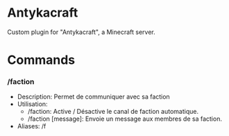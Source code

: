 # Antykacraft

Custom plugin for "Antykacraft", a Minecraft server.

# Commands

### /faction
- Description: Permet de communiquer avec sa faction
- Utilisation: 
  * /faction: Active / Désactive le canal de faction automatique.
  * /faction [message]: Envoie un message aux membres de sa faction.
- Aliases: /f
